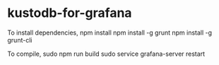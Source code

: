 # kustodb-for-grafana

To install dependencies,
npm install
npm install -g grunt
npm install -g grunt-cli

To compile,
sudo npm run build
sudo service grafana-server restart

